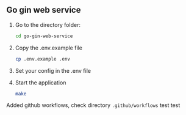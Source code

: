 ## Go gin web service

1. Go to the directory folder:
    ```sh
    cd go-gin-web-service
    ```
   
2. Copy the .env.example file
   ```sh
   cp .env.example .env
    ```
   
3. Set your config in the .env file
4. Start the application
   ```sh
   make
   ```


Added github workflows, check directory `.github/workflows`
test test
